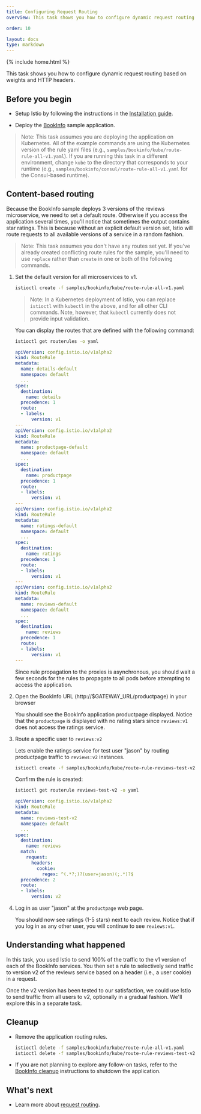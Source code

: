 ```yaml
---
title: Configuring Request Routing
overview: This task shows you how to configure dynamic request routing based on weights and HTTP headers.

order: 10

layout: docs
type: markdown
---
```

{% include home.html %}

This task shows you how to configure dynamic request routing based on weights and HTTP headers.

## Before you begin

* Setup Istio by following the instructions in the
  [Installation guide]({{home}}/docs/setup/).

* Deploy the [BookInfo]({{home}}/docs/guides/bookinfo.html) sample application.

> Note: This task assumes you are deploying the application on Kubernetes.
  All of the example commands are using the Kubernetes version of the rule yaml files
  (e.g., `samples/bookinfo/kube/route-rule-all-v1.yaml`). If you are running this
  task in a different environment, change `kube` to the directory that corresponds
  to your runtime (e.g., `samples/bookinfo/consul/route-rule-all-v1.yaml` for
  the Consul-based runtime).

## Content-based routing

Because the BookInfo sample deploys 3 versions of the reviews microservice,
we need to set a default route.
Otherwise if you access the application several times, you'll notice that sometimes the output contains
star ratings.
This is because without an explicit default version set, Istio will
route requests to all available versions of a service in a random fashion.

> Note: This task assumes you don't have any routes set yet. If you've already created conflicting route rules for the sample,
  you'll need to use `replace` rather than `create` in one or both of the following commands.

1. Set the default version for all microservices to v1.

   ```bash
   istioctl create -f samples/bookinfo/kube/route-rule-all-v1.yaml
   ```

   > Note: In a Kubernetes deployment of Istio, you can replace `istioctl`
   > with `kubectl` in the above, and for all other CLI commands.
   > Note, however, that `kubectl` currently does not provide input validation.

   You can display the routes that are defined with the following command:

   ```bash
   istioctl get routerules -o yaml
   ```
   ```yaml
   apiVersion: config.istio.io/v1alpha2
   kind: RouteRule
   metadata:
     name: details-default
     namespace: default
     ...
   spec:
     destination:
       name: details
     precedence: 1
     route:
     - labels:
         version: v1
   ---
   apiVersion: config.istio.io/v1alpha2
   kind: RouteRule
   metadata:
     name: productpage-default
     namespace: default
     ...
   spec:
     destination:
       name: productpage
     precedence: 1
     route:
     - labels:
         version: v1
   ---
   apiVersion: config.istio.io/v1alpha2
   kind: RouteRule
   metadata:
     name: ratings-default
     namespace: default
     ...
   spec:
     destination:
       name: ratings
     precedence: 1
     route:
     - labels:
         version: v1
   ---
   apiVersion: config.istio.io/v1alpha2
   kind: RouteRule
   metadata:
     name: reviews-default
     namespace: default
     ...
   spec:
     destination:
       name: reviews
     precedence: 1
     route:
     - labels:
         version: v1
   ---
   ```

   Since rule propagation to the proxies is asynchronous, you should wait a few seconds for the rules
   to propagate to all pods before attempting to access the application.

1. Open the BookInfo URL (http://$GATEWAY_URL/productpage) in your browser

   You should see the BookInfo application productpage displayed.
   Notice that the `productpage` is displayed with no rating stars since `reviews:v1` does not access the ratings service.

1. Route a specific user to `reviews:v2`

   Lets enable the ratings service for test user "jason" by routing productpage traffic to
   `reviews:v2` instances.

   ```bash
   istioctl create -f samples/bookinfo/kube/route-rule-reviews-test-v2.yaml
   ```

   Confirm the rule is created:

   ```bash
   istioctl get routerule reviews-test-v2 -o yaml
   ```
   ```yaml
   apiVersion: config.istio.io/v1alpha2
   kind: RouteRule
   metadata:
     name: reviews-test-v2
     namespace: default
     ...
   spec:
     destination:
       name: reviews
     match:
       request:
         headers:
           cookie:
             regex: ^(.*?;)?(user=jason)(;.*)?$
     precedence: 2
     route:
     - labels:
         version: v2
   ```

1. Log in as user "jason" at the `productpage` web page.

   You should now see ratings (1-5 stars) next to each review. Notice that if you log in as
   any other user, you will continue to see `reviews:v1`.

## Understanding what happened

In this task, you used Istio to send 100% of the traffic to the v1 version of each of the BookInfo
services. You then set a rule to selectively send traffic to version v2 of the reviews service based
on a header (i.e., a user cookie) in a request.

Once the v2 version has been tested to our satisfaction, we could use Istio to send traffic from
all users to v2, optionally in a gradual fashion. We'll explore this in a separate task.

## Cleanup

* Remove the application routing rules.

  ```bash
  istioctl delete -f samples/bookinfo/kube/route-rule-all-v1.yaml
  istioctl delete -f samples/bookinfo/kube/route-rule-reviews-test-v2.yaml
  ```

* If you are not planning to explore any follow-on tasks, refer to the
  [BookInfo cleanup]({{home}}/docs/guides/bookinfo.html#cleanup) instructions
  to shutdown the application.

## What's next

* Learn more about [request routing]({{home}}/docs/concepts/traffic-management/rules-configuration.html).

